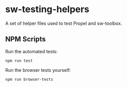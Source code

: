 # sw-testing-helpers

A set of helper files used to test Propel and sw-toolbox.

## NPM Scripts

Run the automated tests:

    npm run test

Run the browser tests yourself:

    npm run browser-tests
